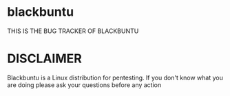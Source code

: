 # blackbuntu
THIS IS THE BUG TRACKER OF BLACKBUNTU

# DISCLAIMER
Blackbuntu is a Linux distribution for pentesting. If you don't know what you are doing please ask your questions before any action
